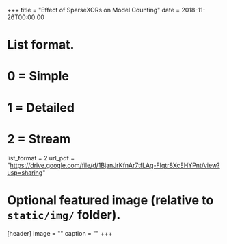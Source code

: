+++
title = "Effect of SparseXORs on Model Counting"
date = 2018-11-26T00:00:00

# List format.
#   0 = Simple
#   1 = Detailed
#   2 = Stream
list_format = 2
url_pdf = "https://drive.google.com/file/d/1BjanJrKfnAr7tfLAg-FIqtr8XcEHYPnt/view?usp=sharing"
# Optional featured image (relative to `static/img/` folder).
[header]
image = ""
caption = ""
+++
